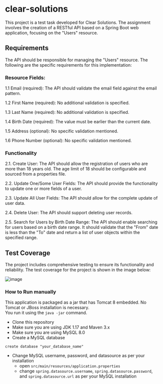 # clear-solutions
This project is a test task developed for Clear Solutions. The assignment involves the creation of a RESTful API based on a Spring Boot web application, focusing on the "Users" resource.

## Requirements
The API should be responsible for managing the "Users" resource. The following are the specific requirements for this implementation:
### Resource Fields:

1.1 Email (required): The API should validate the email field against the email pattern.

1.2 First Name (required): No additional validation is specified.

1.3 Last Name (required): No additional validation is specified.

1.4 Birth Date (required): The value must be earlier than the current date.

1.5 Address (optional): No specific validation mentioned.

1.6 Phone Number (optional): No specific validation mentioned.

### Functionality
2.1. Create User: The API should allow the registration of users who are more than 18 years old. The age limit of 18 should be configurable and sourced from a properties file.

2.2. Update One/Some User Fields: The API should provide the functionality to update one or more fields of a user.

2.3. Update All User Fields: The API should allow for the complete update of user data.

2.4. Delete User: The API should support deleting user records.

2.5. Search for Users by Birth Date Range: The API should enable searching for users based on a birth date range. It should validate that the "From" date is less than the "To" date and return a list of user objects within the specified range.

## Test Coverage
The project includes comprehensive testing to ensure its functionality and reliability. The test coverage for the project is shown in the image below:

![image](https://github.com/VovaMitsura/clear-solutions/assets/95585344/b8732b76-15d1-4086-81cc-badcb11b03eb)


### How to Run manually

This application is packaged as a jar that has Tomcat 8 embedded. No Tomcat or JBoss installation is necessary.</br> You run it using the ```java -jar``` command.

* Clone this repository
* Make sure you are using JDK 1.17 and Maven 3.x
* Make sure you are using MySQL 8.0
* Create a MySQL database
``` 
create database "your_database_name"
```
*  Change MySQL username, password, and datasource as per your installation
    - open `src/main/resources/application.properties`
    - change `spring.datasource.username`, `spring.datasource.password`, and `spring.datasource.url` as per your MySQL installation

